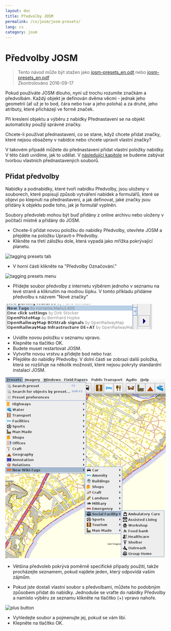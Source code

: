 ```yaml
---
layout: doc
title: Předvolby JOSM
permalink: /cs/josm/josm-presets/
lang: cs
category: josm
---
```


Předvolby JOSM
============

> Tento návod může být stažen jako [josm-presets_en.odt](/files/josm-presets_en.odt) nebo [josm-presets_en.pdf](/files/josm-presets_en.pdf)  
> Zkontrolováno 2016-09-17  

Pokud používáte JOSM dlouho, nyní už trochu rozumíte značkám a předvolbám. Každý objekt je definován dvěma věcmi - jednak jeho geometrií (ať už je to bod, čára nebo tvar a jeho poloha) a za druhé, jeho atributy, které přicházejí ve formě značek.  

Při kreslení objektu a výběru z nabídky Přednastavení se na objekt automaticky použijí správné značky.  

Chcete-li používat přednastavení, co se stane, když chcete přidat značky, které nejsou obsaženy v nabídce nebo chcete upravit vlastní značky?  

V takovém případě můžete do přednastavení přidat vlastní položky nabídky. V této části uvidíme, jak to udělat. V [následující kapitole](/cs/josm/creating-presets) se budeme zabývat tvorbou vlastních přednastavených souborů.  


Přidat předvolby
-----------

Nabídky a podnabídky, které tvoří nabídku Předvolby, jsou uloženy v souborech, které popisují způsob vytváření nabídek a formulářů, které se objeví po klepnutí na přednastavení, a jak definovat, jaké značky jsou přidány k objektu podle toho, jak je formulář vyplněn.  

Soubory předvoleb mohou být buď přidány z online archivu nebo uloženy v počítači místně a přidány do JOSM.  

* Chcete-li přidat novou položku do nabídky Předvolby, otevřete JOSM a přejděte na položku Upravit-> Předvolby.  
* Klikněte na třetí záložku dole, která vypadá jako mřížka pokrývající planetu.  

![tagging presets tab][]

* V horní části klikněte na "Předvolby Označování."  

![tagging presets menu][]

* Přidejte soubor předvolby z internetu výběrem jednoho v seznamu na levé straně a kliknutím na modrou šipku. V tomto příkladu přidáme předvolbu s názvem "Nové značky"  

![example presets][]

* Uvidíte novou položku v seznamu vpravo.  
* Klepněte na tlačítko OK.  
* Budete muset restartovat JOSM.  
* Vytvořte novou vrstvu a přidejte bod nebo tvar.  
* Přejděte do nabídky Předvolby. V dolní části se zobrazí další položka, která se rozšiřuje na několik možností, které nejsou pokryty standardní instalací JOSM.  

![additional tags preset][]

* Většina předvoleb pokrývá poměrně specifické případy použití, takže procházejte seznamem, pokud najdete jeden, který odpovídá vašim zájmům.  

* Pokud jste dostali vlastní soubor s předvolbami, můžete ho podobným způsobem přidat do nabídky. Jednoduše se vraťte do nabídky Předvolby a namísto výběru ze seznamu klikněte na tlačítko (+) vpravo nahoře.  

![plus button][]

* Vyhledejte soubor a pojmenujte jej, pokud se vám líbí.  
* Klepněte na tlačítko OK.  


[tagging presets tab]: /images/josm/tagging-presets-tab.png
[tagging presets menu]: /images/josm/tagging-presets-menu.png
[example presets]: /images/josm/example-presets2.png
[additional tags preset]: /images/josm/new-tags-preset.png
[plus button]: /images/josm/plus-button.png

